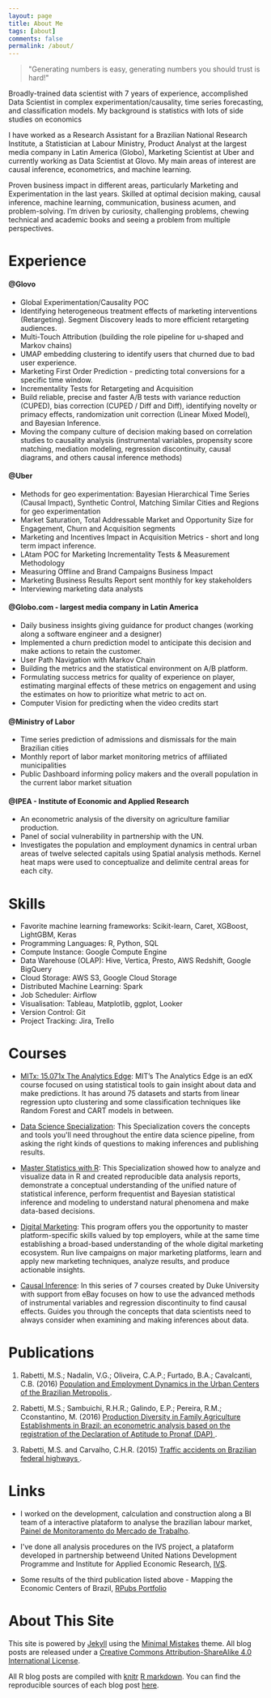```yaml
---
layout: page
title: About Me
tags: [about]
comments: false
permalink: /about/
---
```


> "Generating numbers is easy, generating numbers you should trust is hard!" 

Broadly-trained data scientist with 7 years of experience, accomplished Data Scientist in complex experimentation/causality, time series forecasting, and classification models. My background is statistics with lots of side studies on economics

I have worked as a Research Assistant for a Brazilian National Research Institute, a Statistician at Labour Ministry, Product Analyst at the largest media company in Latin America (Globo), Marketing Scientist at Uber and currently working as Data Scientist at Glovo. My main areas of interest are causal inference, econometrics, and machine learning.

Proven business impact in different areas, particularly Marketing and Experimentation in the last years. Skilled at optimal decision making, causal inference, machine learning, communication, business acumen, and problem-solving. I’m driven by curiosity, challenging problems, chewing technical and academic books and seeing a problem from multiple perspectives.

Experience
============

#### @Glovo

* Global Experimentation/Causality POC
* Identifying heterogeneous treatment effects of marketing interventions (Retargeting). Segment Discovery leads to more efficient retargeting audiences.
* Multi-Touch Attribution (building the role pipeline for u-shaped and Markov chains)
* UMAP embedding clustering to identify users that churned due to bad user experience.
* Marketing First Order Prediction - predicting total conversions for a specific time window.
* Incrementality Tests for Retargeting and Acquisition
* Build reliable, precise and faster A/B tests with variance reduction (CUPED), bias correction (CUPED / Diff and Diff), identifying novelty or primacy effects, randomization unit correction (Linear Mixed Model), and Bayesian Inference.
* Moving the company culture of decision making based on correlation studies to causality analysis (instrumental variables, propensity score matching, mediation modeling, regression discontinuity, causal diagrams, and others causal inference methods)

#### @Uber 

* Methods for geo experimentation: Bayesian Hierarchical Time Series (Causal Impact), Synthetic Control, Matching Similar Cities and Regions for geo experimentation
* Market Saturation, Total Addressable Market and Opportunity Size for Engagement, Churn and Acquisition segments
* Marketing and Incentives Impact in Acquisition Metrics - short and long term impact inference.
* LAtam POC for Marketing Incrementality Tests & Measurement Methodology
* Measuring Offline and Brand Campaigns Business Impact
* Marketing Business Results Report sent monthly for key stakeholders
* Interviewing marketing data analysts

#### @Globo.com - largest media company in Latin America

* Daily business insights giving guidance for product changes (working along a software engineer and a designer)
* Implemented a churn prediction model to anticipate this decision and make actions to retain the customer.
* User Path Navigation with Markov Chain
* Building the metrics and the statistical environment on A/B platform.
* Formulating success metrics for quality of experience on player, estimating marginal effects of these metrics on engagement and using the estimates on how to prioritize what metric to act on.
* Computer Vision for predicting when the video credits start 

#### @Ministry of Labor

* Time series prediction of admissions and dismissals for the main Brazilian cities
* Monthly report of labor market monitoring metrics of affiliated municipalities
* Public Dashboard informing policy makers and the overall population in the current labor market situation

#### @IPEA - Institute of Economic and Applied Research

* An econometric analysis of the diversity on agriculture familiar production.
* Panel of social vulnerability in partnership with the UN.
* Investigates the population and employment dynamics in central urban areas of twelve selected capitals using Spatial analysis methods. Kernel heat maps were used to conceptualize and delimite central areas for each city.

Skills
============

* Favorite machine learning frameworks: Scikit-learn, Caret, XGBoost, LightGBM, Keras
* Programming Languages: R, Python, SQL
* Compute Instance: Google Compute Engine
* Data Warehouse (OLAP): Hive, Vertica, Presto, AWS Redshift, Google BigQuery
* Cloud Storage: AWS S3, Google Cloud Storage
* Distributed Machine Learning: Spark
* Job Scheduler: Airflow
* Visualisation: Tableau, Matplotlib, ggplot, Looker
* Version Control: Git
* Project Tracking: Jira, Trello

Courses
============

* [MITx: 15.071x The Analytics Edge](https://www.edx.org/course/analytics-edge-mitx-15-071x-2): MIT’s The Analytics Edge is an edX course focused on using statistical tools to gain insight about data and make predictions. It has around 75 datasets and starts from linear regression upto clustering and some classification techniques like Random Forest and CART models in between.

* [Data Science Specialization](https://www.coursera.org/specializations/jhu-data-science): This Specialization covers the concepts and tools you'll need throughout the entire data science pipeline, from asking the right kinds of questions to making inferences and publishing results.

* [Master Statistics with R](https://www.coursera.org/specializations/statistics): This Specialization showed how to analyze and visualize data in R and created reproducible data analysis reports, demonstrate a conceptual understanding of the unified nature of statistical inference, perform frequentist and Bayesian statistical inference and modeling to understand natural phenomena and make data-based decisions.

* [Digital Marketing](https://in.udacity.com/course/digital-marketing-nanodegree--nd018): This program offers you the opportunity to master platform-specific skills valued by top employers, while at the same time establishing a broad-based understanding of the whole digital marketing ecosystem. Run live campaigns on major marketing platforms, learn and apply new marketing techniques, analyze results, and produce actionable insights.

* [Causal Inference](https://www.datacamp.com/community/open-courses/causal-inference-with-r-instrumental-variables-rdd): In this series of 7 courses created by Duke University with support from eBay focuses on how to use the advanced methods of instrumental variables and regression discontinuity to find causal effects. Guides you through the concepts that data scientists need to always consider when examining and making inferences about data. 



Publications
============

1. Rabetti, M.S.; Nadalin, V.G.; Oliveira, C.A.P.; Furtado, B.A.; Cavalcanti, C.B. (2016) <a href="http://www.ipea.gov.br/portal/index.php?option=com_content&view=article&id=28469&Itemid=406"> Population and Employment Dynamics in the Urban Centers of the Brazilian Metropolis </a>. 

2. Rabetti, M.S.; Sambuichi, R.H.R.; Galindo, E.P.; Pereira, R.M.; Cconstantino, M. (2016) <a href="http://www.ipea.gov.br/portal/index.php?option=com_content&view=article&id=27858"> Production Diversity in Family Agriculture Establishments in Brazil: an econometric analysis based on the registration of the Declaration of Aptitude to Pronaf (DAP) </a>.

3. Rabetti, M.S. and Carvalho, C.H.R. (2015) <a href="http://www.ipea.gov.br/portal/images/stories/PDFs/relatoriopesquisa/150922_relatorio_acidentes_transito.pdf"> Traffic accidents on Brazilian federal highways </a>. 


Links
=====

* I worked on the development, calculation and construction along a BI team of a interactive plataform to analyse the brazilian labour market, [Painel de Monitoramento do Mercado de Trabalho](http://mercadodetrabalho.mte.gov.br/).

* I've done all analysis procedures on the IVS project, a plataform developed in partnership betweend United Nations Development Programme and Institute for Applied Economic Research, [IVS](http://ivs.ipea.gov.br/ivs/en/mapa/).

* Some results of the third publication listed above - Mapping the Economic Centers of Brazil, [RPubs Portfolio](https://rpubs.com/msrabetti/rais_leaflet)


About This Site
=========

This site is powered by [Jekyll](http://jekyllrb.com/) using the [Minimal Mistakes](http://mademistakes.com/minimal-mistakes/) theme. All blog posts are released under a [Creative Commons Attribution-ShareAlike 4.0 International License](http://creativecommons.org/licenses/by-sa/4.0/).

All R blog posts are compiled with [knitr](http://yihui.name/knitr/) [R markdown](http://rmarkdown.rstudio.com/). You can find the reproducible sources of each blog post [here](https://github.com/matheusrabetti/matheusrabetti.github.io/tree/master/_R).


